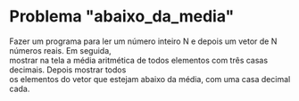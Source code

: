 # Problema "abaixo_da_media"  

Fazer um programa para ler um número inteiro N e depois um vetor de N números reais. Em seguida,  
mostrar na tela a média aritmética de todos elementos com três casas decimais. Depois mostrar todos  
os elementos do vetor que estejam abaixo da média, com uma casa decimal cada.  
